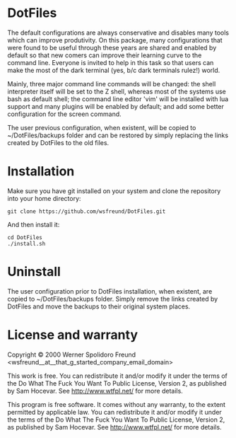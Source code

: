 # DotFiles

The default configurations are always conservative and disables many tools
which can improve produtivity. On this package, many configurations that were
found to be useful through these years are shared and enabled by default so
that new comers can improve their learning curve to the command line.  Everyone
is invited to help in this task so that users can make the most of the dark
terminal (yes, b/c dark terminals rulez!) world.

Mainly, three major command line commands will be changed: the shell
interpreter itself will be set to the Z shell, whereas most of the systems use
bash as default shell; the command line editor 'vim' will be installed with lua
support and many plugins will be enabled by default; and add some better
configuration for the screen command.

The user previous configuration, when existent, will be copied to
~/DotFiles/backups folder and can be restored by simply replacing the links
created by DotFiles to the old files.

# Installation

Make sure you have git installed on your system and clone the
repository into your home directory:

```
git clone https://github.com/wsfreund/DotFiles.git
```

And then install it:

``` 
cd DotFiles
./install.sh
```

# Uninstall

The user configuration prior to DotFiles installation, when existent, are
copied to ~/DotFiles/backups folder. Simply remove the links created by
DotFiles and move the backups to their original system places.

# License and warranty

Copyright © 2000 Werner Spolidoro Freund \<wsfreund__at__that_g_started_company_email_domain\>

This work is free. You can redistribute it and/or modify it under the
terms of the Do What The Fuck You Want To Public License, Version 2,
as published by Sam Hocevar. See http://www.wtfpl.net/ for more details.

This program is free software. It comes without any warranty, to the
extent permitted by applicable law. You can redistribute it and/or
modify it under the terms of the Do What The Fuck You Want To Public
License, Version 2, as published by Sam Hocevar. See
http://www.wtfpl.net/ for more details.
